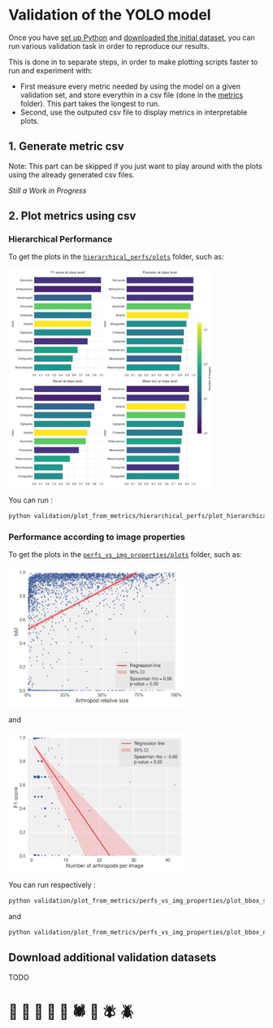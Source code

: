 # Validation of the YOLO model

Once you have [set up Python](../README.md#set-up-python) and [downloaded the initial dataset](../README.md#download-the-dataset), you can run various validation task in order to reproduce our results.

This is done in to separate steps, in order to make plotting scripts faster to run and experiment with:
- First measure every metric needed by using the model on a given validation set, and store everythin in a csv file (done in the [metrics](metrics) folder). This part takes the longest to run.
- Second, use the outputed csv file to display metrics in interpretable plots.

## 1. Generate metric csv

Note: This part can be skipped if you just want to play around with the plots using the already generated csv files.

*Still a Work in Progress*


## 2. Plot metrics using csv

### Hierarchical Performance

To get the plots in the [`hierarchical_perfs/plots`](plot_from_metrics/hierarchical_perfs/plots) folder, such as:

 <img src="https://github.com/edgaremy/arthropod-detection-dataset/blob/main/validation/plot_from_metrics/hierarchical_perfs/plots/class_perfs_yolo11l.png?raw=true" width="400" align="center">

You can run :


```bash
python validation/plot_from_metrics/hierarchical_perfs/plot_hierarchical_perfs.py
```


### Performance according to image properties

To get the plots in the [`perfs_vs_img_properties/plots`](plot_from_metrics/perfs_vs_img_properties/plots) folder, such as:

 <img src="https://github.com/edgaremy/arthropod-detection-dataset/blob/main/validation/plot_from_metrics/perfs_vs_img_properties/plots/bbox_size_IoU_11l.png?raw=true" width="350" align="center">

and

 <img src="https://github.com/edgaremy/arthropod-detection-dataset/blob/main/validation/plot_from_metrics/perfs_vs_img_properties/plots/bbox_number_F1_11l.png?raw=true" width="350" align="center">

You can run respectively :
```bash
python validation/plot_from_metrics/perfs_vs_img_properties/plot_bbox_size_perf.py
```
and 
```bash
python validation/plot_from_metrics/perfs_vs_img_properties/plot_bbox_number_perf.py
```

## Download additional validation datasets

TODO

#
# 🐞 🐜 🦋 🦗 🐝 🕷️ 🐛 🪰 🪲
